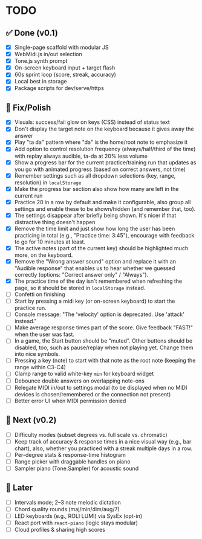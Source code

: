 # TODO

## ✅ Done (v0.1)
- [x] Single-page scaffold with modular JS
- [x] WebMidi.js in/out selection
- [x] Tone.js synth prompt
- [x] On-screen keyboard input + target flash
- [x] 60s sprint loop (score, streak, accuracy)
- [x] Local best in storage
- [x] Package scripts for dev/serve/https

## 🧰 Fix/Polish
- [x] Visuals: success/fail glow on keys (CSS) instead of status text
- [x] Don't display the target note on the keyboard because it gives away the answer
- [x] Play "ta da" pattern where "da" is the home/root note to emphasize it
- [x] Add option to control resolution frequency (always/half/third of the time) with replay always audible, ta-da at 20% less volume
- [x] Show a progress bar for the current practice/training run that updates as you go with animated progress (based on correct answers, not time)
- [x] Remember settings such as all dropdown selections (key, range, resolution) in `localStorage`
- [x] Make the progress bar section also show how many are left in the current run
- [x] Practice 20 in a row by default and make it configurable, also group all settings and enable these to be shown/hidden (and remember that, too).
- [x] The settings disappear after briefly being shown. It's nicer if that distractive thing doesn't happen
- [x] Remove the time limit and just show how long the user has been practicing in total (e.g., "Practice time: 3:45"), encourage with feedback to go for 10 minutes at least.
- [x] The active notes (part of the current key) should be highlighted much more, on the keyboard.
- [x] Remove the "Wrong answer sound" option and replace it with an "Audible response" that enables us to hear whether we guessed correctly (options: "Correct answer only" / "Always").
- [x] The practice time of the day isn't remembered when refreshing the page, so it should be stored in `localStorage` instead.
- [ ] Confetti on finishing
- [ ] Start by pressing a midi key (or on-screen keyboard) to start the practice run.
- [ ] Console message: "The 'velocity' option is deprecated. Use 'attack' instead."
- [ ] Make average response times part of the score. Give feedback "FAST!" when the user was fast.
- [ ] In a game, the Start button should be "muted". Other buttons should be disabled, too, such as pause/replay when not playing yet. Change them into nice symbols. 
- [ ] Pressing a key (note) to start with that note as the root note (keeping the range within C3-C4)
- [ ] Clamp range to valid white-key `min` for keyboard widget
- [ ] Debounce double answers on overlapping note-ons
- [ ] Relegate MIDI in/out to settings modal (to be displayed when no MIDI devices is chosen/remembered or the connection not present)
- [ ] Better error UI when MIDI permission denied

## 🎯 Next (v0.2)
- [ ] Difficulty modes (subset degrees vs. full scale vs. chromatic)
- [ ] Keep track of accuracy & response times in a nice visual way (e.g., bar chart), also, whether you practiced with a streak multiple days in a row.
- [ ] Per-degree stats & response-time histogram
- [ ] Range picker with draggable handles on piano
- [ ] Sampler piano (Tone.Sampler) for acoustic sound

## 🚀 Later
- [ ] Intervals mode; 2–3 note melodic dictation
- [ ] Chord quality rounds (maj/min/dim/aug/7)
- [ ] LED keyboards (e.g., ROLI LUMI) via SysEx (opt-in)
- [ ] React port with `react-piano` (logic stays modular)
- [ ] Cloud profiles & sharing high scores
